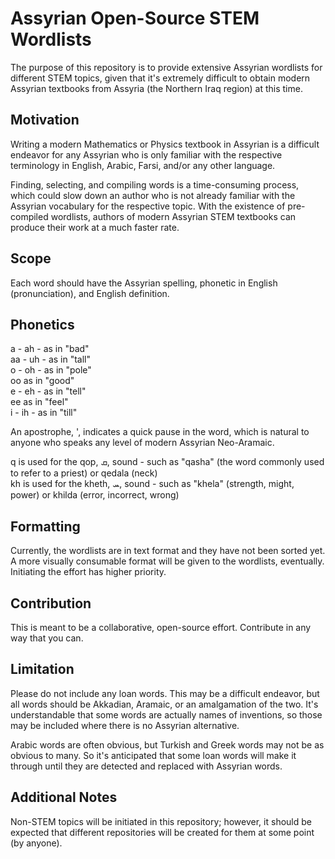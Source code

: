 # Assyrian Open-Source STEM Wordlists

The purpose of this repository is to provide extensive Assyrian wordlists for different STEM topics, given that it's extremely difficult to obtain modern Assyrian textbooks from Assyria (the Northern Iraq region) at this time.

## Motivation

Writing a modern Mathematics or Physics textbook in Assyrian is a difficult endeavor for any Assyrian who is only familiar with the respective terminology in English, Arabic, Farsi, and/or any other language.

Finding, selecting, and compiling words is a time-consuming process, which could slow down an author who is not already familiar with the Assyrian vocabulary for the respective topic. With the existence of pre-compiled wordlists, authors of modern Assyrian STEM textbooks can produce their work at a much faster rate.

## Scope

Each word should have the Assyrian spelling, phonetic in English (pronunciation), and English definition.

## Phonetics

a - ah - as in "bad" <BR>
aa - uh - as in "tall" <BR>
o - oh - as in "pole" <BR>
oo as in "good" <BR>
e - eh - as in "tell" <BR>
ee as in "feel" <BR>
i - ih - as in "till" <BR>

An apostrophe, ', indicates a quick pause in the word, which is natural to anyone who speaks any level of modern Assyrian Neo-Aramaic.

q is used for the qop, ܩ, sound - such as "qasha" (the word commonly used to refer to a priest) or qedala (neck) <BR>
kh is used for the kheth, ܚ, sound - such as "khela" (strength, might, power) or khilda (error, incorrect, wrong)

## Formatting

Currently, the wordlists are in text format and they have not been sorted yet. A more visually consumable format will be given to the wordlists, eventually. Initiating the effort has higher priority.

## Contribution

This is meant to be a collaborative, open-source effort. Contribute in any way that you can.

## Limitation

Please do not include any loan words. This may be a difficult endeavor, but all words should be Akkadian, Aramaic, or an amalgamation of the two. It's understandable that some words are actually names of inventions, so those may be included where there is no Assyrian alternative.

Arabic words are often obvious, but Turkish and Greek words may not be as obvious to many. So it's anticipated that some loan words will make it through until they are detected and replaced with Assyrian words.

## Additional Notes

Non-STEM topics will be initiated in this repository; however, it should be expected that different repositories will be created for them at some point (by anyone).
